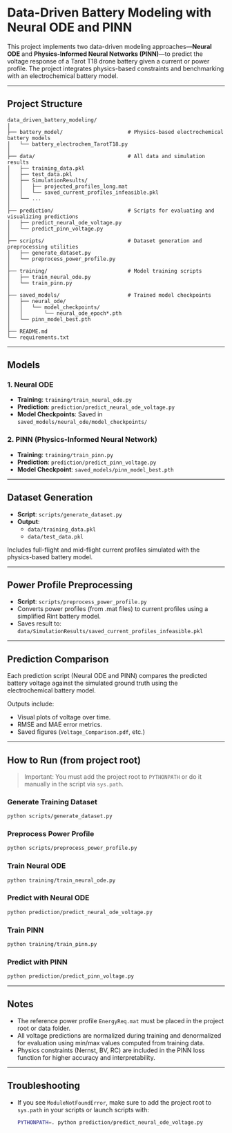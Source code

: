 # Data-Driven Battery Modeling with Neural ODE and PINN

This project implements two data-driven modeling approaches—**Neural ODE** and **Physics-Informed Neural Networks (PINN)**—to predict the voltage response of a Tarot T18 drone battery given a current or power profile. The project integrates physics-based constraints and benchmarking with an electrochemical battery model.

---

## Project Structure

```
data_driven_battery_modeling/
│
├── battery_model/                     # Physics-based electrochemical battery models
│   └── battery_electrochem_TarotT18.py
│
├── data/                              # All data and simulation results
│   ├── training_data.pkl
│   ├── test_data.pkl
│   ├── SimulationResults/
│   │   ├── projected_profiles_long.mat
│   │   └── saved_current_profiles_infeasible.pkl
│   └── ...
│
├── prediction/                        # Scripts for evaluating and visualizing predictions
│   ├── predict_neural_ode_voltage.py
│   └── predict_pinn_voltage.py
│
├── scripts/                           # Dataset generation and preprocessing utilities
│   ├── generate_dataset.py
│   └── preprocess_power_profile.py
│
├── training/                          # Model training scripts
│   ├── train_neural_ode.py
│   └── train_pinn.py
│
├── saved_models/                      # Trained model checkpoints
│   ├── neural_ode/
│   │   └── model_checkpoints/
│   │       └── neural_ode_epoch*.pth
│   └── pinn_model_best.pth
│
├── README.md
└── requirements.txt 
```

---

## Models

### 1. Neural ODE
- **Training**: `training/train_neural_ode.py`
- **Prediction**: `prediction/predict_neural_ode_voltage.py`
- **Model Checkpoints**: Saved in `saved_models/neural_ode/model_checkpoints/`

### 2. PINN (Physics-Informed Neural Network)
- **Training**: `training/train_pinn.py`
- **Prediction**: `prediction/predict_pinn_voltage.py`
- **Model Checkpoint**: `saved_models/pinn_model_best.pth`

---

## Dataset Generation

- **Script**: `scripts/generate_dataset.py`
- **Output**: 
  - `data/training_data.pkl`
  - `data/test_data.pkl`

Includes full-flight and mid-flight current profiles simulated with the physics-based battery model.

---

## Power Profile Preprocessing

- **Script**: `scripts/preprocess_power_profile.py`
- Converts power profiles (from .mat files) to current profiles using a simplified Rint battery model.
- Saves result to: `data/SimulationResults/saved_current_profiles_infeasible.pkl`

---

## Prediction Comparison

Each prediction script (Neural ODE and PINN) compares the predicted battery voltage against the simulated ground truth using the electrochemical battery model.

Outputs include:
- Visual plots of voltage over time.
- RMSE and MAE error metrics.
- Saved figures (`Voltage_Comparison.pdf`, etc.)

---

## How to Run (from project root)

> Important: You must add the project root to `PYTHONPATH` or do it manually in the script via `sys.path`.

### Generate Training Dataset
```bash
python scripts/generate_dataset.py
```

### Preprocess Power Profile
```bash
python scripts/preprocess_power_profile.py
```

### Train Neural ODE
```bash
python training/train_neural_ode.py
```

### Predict with Neural ODE
```bash
python prediction/predict_neural_ode_voltage.py
```

### Train PINN
```bash
python training/train_pinn.py
```

### Predict with PINN
```bash
python prediction/predict_pinn_voltage.py
```

---

## Notes

- The reference power profile `EnergyReq.mat` must be placed in the project root or data folder.
- All voltage predictions are normalized during training and denormalized for evaluation using min/max values computed from training data.
- Physics constraints (Nernst, BV, RC) are included in the PINN loss function for higher accuracy and interpretability.

---

## Troubleshooting

- If you see `ModuleNotFoundError`, make sure to add the project root to `sys.path` in your scripts or launch scripts with:
  ```bash
  PYTHONPATH=. python prediction/predict_neural_ode_voltage.py
  ```


